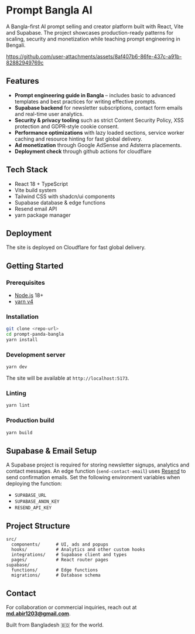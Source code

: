 # Prompt Bangla AI

A Bangla-first AI prompt selling and creator platform built with React, Vite and Supabase. The project showcases production-ready patterns for scaling, security and monetization while teaching prompt engineering in Bengali.


https://github.com/user-attachments/assets/8af407b6-86fe-437c-a91b-82882949769c


## Features

- **Prompt engineering guide in Bangla** – includes basic to advanced templates and best practices for writing effective prompts.
- **Supabase backend** for newsletter subscriptions, contact form emails and real-time user analytics.
- **Security & privacy tooling** such as strict Content Security Policy, XSS protection and GDPR‑style cookie consent.
- **Performance optimizations** with lazy loaded sections, service worker caching and resource hinting for fast global delivery.
- **Ad monetization** through Google AdSense and Adsterra placements.
- **Deployment check** through github actions for cloudflare

## Tech Stack

- React 18 + TypeScript
- Vite build system
- Tailwind CSS with shadcn/ui components
- Supabase database & edge functions
- Resend email API
- yarn package manager

## Deployment

The site is deployed on Cloudflare for fast global delivery.

## Getting Started

### Prerequisites

- [Node.js](https://nodejs.org/) 18+
- [yarn v4](https://yarnpkg.com/migration/guide#update-your-configuration-to-the-new-settings)

### Installation

```bash
git clone <repo-url>
cd prompt-panda-bangla
yarn install
```

### Development server

```bash
yarn dev
```

The site will be available at `http://localhost:5173`.

### Linting

```bash
yarn lint
```

### Production build

```bash
yarn build
```

## Supabase & Email Setup

A Supabase project is required for storing newsletter signups, analytics and contact messages. An edge function (`send-contact-email`) uses [Resend](https://resend.com/) to send confirmation emails. Set the following environment variables when deploying the function:

- `SUPABASE_URL`
- `SUPABASE_ANON_KEY`
- `RESEND_API_KEY`


## Project Structure

```
src/
  components/      # UI, ads and popups
  hooks/           # Analytics and other custom hooks
  integrations/    # Supabase client and types
  pages/           # React router pages
supabase/
  functions/       # Edge functions
  migrations/      # Database schema
```

## Contact

For collaboration or commercial inquiries, reach out at **md.abir1203@gmail.com**.

Built from Bangladesh 🇧🇩 for the world.
